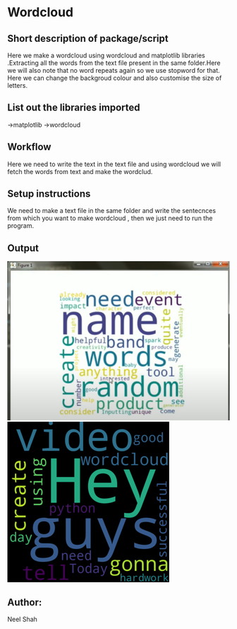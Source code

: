 # Wordcloud
## Short description of package/script
Here we make a wordcloud using wordcloud and matplotlib libraries .Extracting all the words from the text file present in the same folder.Here we will also note that no word repeats again so we use stopword for that.
Here we can change the backgroud colour and also customise the size of letters.
## List out the libraries imported
->matplotlib
->wordcloud
## Workflow
Here we need to write the text in the text file and using wordcloud we will fetch the words from text and make the wordclud.
## Setup instructions
We need to make a text file in the same folder and write the sentecnces from which you want to make wordcloud , then we just need to run the program.
## Output
![image](Images/output(wordcloud).png)
![image](Images/output_1(wordcloud).png)
## Author:
Neel Shah

